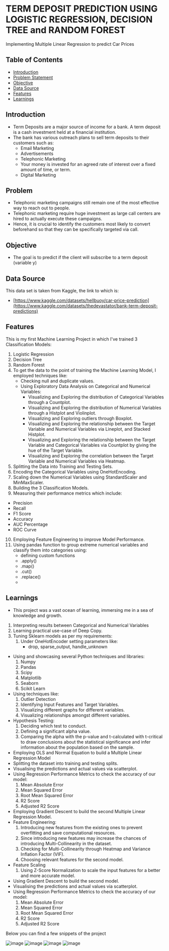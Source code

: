 # TERM DEPOSIT PREDICTION USING LOGISTIC REGRESSION, DECISION TREE and RANDOM FOREST
Implementing Multiple Linear Regression to predict Car Prices

## Table of Contents

- [Introduction](#introduction)
- [Problem Statement](#problem)
- [Objective](#objective)
- [Data Source](#data-source)
- [Features](#features)
- [Learnings](#learnings)

## Introduction

- Term Deposits are a major source of income for a bank. A term deposit is a cash investment held at a financial institution. 
- The bank has various outreach plans to sell term deposits to their customers such as:
    - Email Marketing
    - Advertisements
    - Telephonic Marketing
    - Your money is invested for an agreed rate of interest over a fixed amount of time, or term. 
    - Digital Marketing

## Problem
- Telephonic marketing campaigns still remain one of the most effective way to reach out to 
people. 
- Telephonic marketing require huge investment as large call centers are hired to actually 
execute these campaigns. 
- Hence, it is crucial to identify the customers most likely to convert beforehand so that they 
can be specifically targeted via call.

## Objective
- The goal is to predict if the client will subscribe to a term deposit (variable y)

## Data Source
This data set is taken from Kaggle, the link to which is: 
  - [https://www.kaggle.com/datasets/hellbuoy/car-price-prediction](https://www.kaggle.com/datasets/thedevastator/bank-term-deposit-predictions)

## Features

This is my first Machine Learning Project in which I've trained 3 Classification Models:
1. Logistic Regression
2. Decision Tree
3. Random Forest
4.  To get the data to the point of training the Machine Learning Model, I employed techniques like:
    - Checking null and duplicate values.
    - Using Exploratory Data Analysis on Categorical and Numerical Variables:
        - Visualizing and Exploring the distribution of Categorical Variables through a Countplot.
        - Visualizing and Exploring the distribution of Numerical Variables through a Histplot and Violinplot.
        - Visualizing and Exploring outliers through Boxplot.
        - Visualizing and Exploring the relationship between the Target Variable and Numerical Variables via Lineplot, and Stacked Histplot.
        - Visualizing and Exploring the relationship between the Target Variable and Categorical Variables via Countplot by giving the hue of the Target Variable.
        - Visualizing and Exploring the correlation between the Target Variable and Numerical Variables via Heatmap.
5. Splitting the Data into Training and Testing Sets.
6. Encoding the Categorical Variables using OneHotEncoding.
7. Scaling down the Numerical Variables using StandardScaler and MinMaxScaler.
8. Building the 3 Classification Models.
9. Measuring their performance metrics which include:
  - Precision
  - Recall
  - F1 Score
  - Accuracy
  - AUC Percentage
  - ROC Curve
10. Employing Feature Engineering to improve Model Performance.
11. Using pandas function to group extreme numerical variables and classify them into categories using:
    - defining custom functions
    - .apply()
    - .map()
    - .cut()
    - .replace()
    - 
## Learnings

- This project was a vast ocean of learning, immersing me in a sea of knowledge and growth.
1. Interpreting results between Categorical and Numerical Variables
2. Learning practical use-case of Deep Copy.
3. Tuning Sklearn models as per my requirements:
    1. Under OneHotEncoder setting parameters like:
        - drop, sparse_output, handle_unknown 
- Using and showcasing several Python techniques and libraries:
  1. Numpy
  2. Pandas
  3. Scipy
  4. Matplotlib
  5. Seaborn
  6. Scikit Learn
- Using techniques like:
  1. Outlier Detection
  2. Identifying Input Features and Target Variables.
  3. Visualizing different graphs for different variables.
  4. Visualizing relationships amongst different variables.
- Hypothesis Testing:
  1. Deciding which test to conduct.
  2. Defining a significant alpha value.
  3. Comparing the alpha with the p-value and t-calculated with t-critical to draw conclusions about the statistical significance and infer information about the population based on the sample.
- Employing OLS and Normal Equation to build a Multiple Linear Regression Model
- Splitting the dataset into training and testing splits.
- Visualising the predictions and actual values via scatterplot.
- Using Regression Performance Metrics to check the accuracy of our model:
    1. Mean Absolute Error
    2. Mean Squared Error
    3. Root Mean Squared Error
    4. R2 Score
    5. Adjusted R2 Score
- Employing Gradient Descent to build the second Multiple Linear Regression Model.
- Feature Engineering:
  1. Introducing new features from the existing ones to prevent overfitting and save computational resources.
  2. Since introducing new features may increase the chances of introducing Multi-Collinearity in the dataset.
  3. Checking for Multi-Collinearity through Heatmap and Variance Inflation Factor (VIF).
  4. Choosing relevant features for the second model.
- Feature Scaling
  1. Using Z-Score Normalization to scale the input features for a better and more accurate model.
- Using Gradient Descent to build the second model.
- Visualising the predictions and actual values via scatterplot.
- Using Regression Performance Metrics to check the accuracy of our model:
  1. Mean Absolute Error
  2. Mean Squared Error
  3. Root Mean Squared Error
  4. R2 Score
  5. Adjusted R2 Score

Below you can find a few snippets of the project

![image](https://github.com/hitesh-hetfield/DS_Projects/assets/151897902/71816b84-6bba-4527-abfe-c08a980c02c3)
![image](https://github.com/hitesh-hetfield/DS_Projects/assets/151897902/4096e75e-2319-4aea-b93c-4dbdb156411b)
![image](https://github.com/hitesh-hetfield/DS_Projects/assets/151897902/ce9d06e0-22a3-4f46-8d04-80092b0bc256)
![image](https://github.com/hitesh-hetfield/DS_Projects/assets/151897902/817487e5-6a78-4e6f-bdd3-90418b913618)





